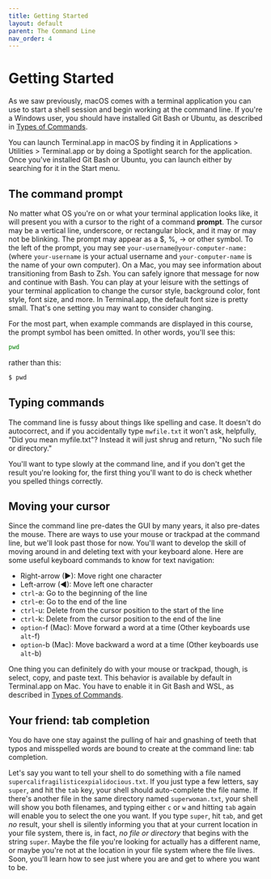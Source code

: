 ```yaml
---
title: Getting Started
layout: default
parent: The Command Line
nav_order: 4
---
```

# Getting Started

As we saw previously, macOS comes with a terminal application you can use to start a shell session and begin working at the command line. If you're a Windows user, you should have installed Git Bash or Ubuntu, as described in [Types of Commands](/critical-digital-practices/mod-2/unix-like-vs-windows).

You can launch Terminal.app in macOS by finding it in Applications > Utilities > Terminal.app or by doing a Spotlight search for the application. Once you've installed Git Bash or Ubuntu, you can launch either by searching for it in the Start menu.

## The command prompt

No matter what OS you're on or what your terminal application looks like, it will present you with a cursor to the right of a command **prompt**. The cursor may be a vertical line, underscore, or rectangular block, and it may or may not be blinking. The prompt may appear as a $, %, &#x2192; or other symbol. To the left of the prompt, you may see `your-username@your-computer-name:` (where `your-username` is your actual username and `your-computer-name` is the name of your own computer). On a Mac, you may see information about transitioning from Bash to Zsh. You can safely ignore that message for now and continue with Bash. You can play at your leisure with the settings of your terminal application to change the cursor style, background color, font style, font size, and more. In Terminal.app, the default font size is pretty small. That's one setting you may want to consider changing.

For the most part, when example commands are displayed in this course, the prompt symbol has been omitted. In other words, you'll see this:
```zsh
pwd
```
rather than this:
```zsh
$ pwd
```
## Typing commands

The command line is fussy about things like spelling and case. It doesn't do autocorrect, and if you accidentally type `mwfile.txt` it won't ask, helpfully, "Did you mean myfile.txt"? Instead it will just shrug and return, "No such file or directory."

You'll want to type slowly at the command line, and if you don't get the result you're looking for, the first thing you'll want to do is check whether you spelled things correctly.

## Moving your cursor

Since the command line pre-dates the GUI by many years, it also pre-dates the mouse. There are ways to use your mouse or trackpad at the command line, but we'll look past those for now. You'll want to develop the skill of moving around in and deleting text with your keyboard alone. Here are some useful keyboard commands to know for text navigation:

- Right-arrow (&#x25b6;): Move right one character
- Left-arrow (&#x25c0;): Move left one character
- `ctrl`-a: Go to the beginning of the line
- `ctrl`-e: Go to the end of the line
- `ctrl`-u: Delete from the cursor position to the start of the line
- `ctrl`-k: Delete from the cursor position to the end of the line
- `option`-f (Mac): Move forward a word at a time (Other keyboards use `alt`-f)
- `option`-b (Mac): Move backward a word at a time (Other keyboards use `alt`-b)

One thing you can definitely do with your mouse or trackpad, though, is select, copy, and paste text. This behavior is available by default in Terminal.app on Mac. You have to enable it in Git Bash and WSL, as described in [Types of Commands](/critical-digital-practices/types-of-commands).


## Your friend: tab completion

You do have one stay against the pulling of hair and gnashing of teeth that typos and misspelled words are bound to create at the command line: tab completion.

Let's say you want to tell your shell to do something with a file named `supercalifragilisticexpialidocious.txt`. If you just type a few letters, say `super`, and hit the `tab` key, your shell should auto-complete the file name. If there's another file in the same directory named `superwoman.txt`, your shell will show you both filenames, and typing either `c` or `w` and hitting `tab` again will enable you to select the one you want. If you type `super`, hit `tab`, and get *no* result, your shell is silently informing you that at your current location in your file system, there is, in fact, *no file or directory* that begins with the string `super`. Maybe the file you're looking for actually has a different name, or maybe you're not at the location in your file system where the file lives. Soon, you'll learn how to see just where you are and get to where you want to be.